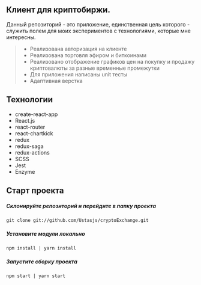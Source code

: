 ## Клиент для криптобиржи.

Данный репозиторий - это приложение, единственная цель которого - служить полем для моих экспериментов с технологиями, которые мне интересны.

> - Реализована авторизация на клиенте
> - Реализована торговля эфиром и биткоинами
> - Реализовано отображение графиков цен на покупку и продажу криптовалюты за разные временные промежутки
> - Для приложения написаны unit тесты
> - Адаптивная верстка

## Технологии

- create-react-app
- React.js
- react-router
- react-chartkick
- redux
- redux-saga
- redux-actions
- SCSS
- Jest
- Enzyme

## Старт проекта

##### Склонируйте репозиторий и перейдите в папку проекта

```
git clone git://github.com/Ustasjs/cryptoExchange.git
```

##### Установите модули локально

```
npm install | yarn install
```

##### Запустите сборку проекта

```
npm start | yarn start
```
